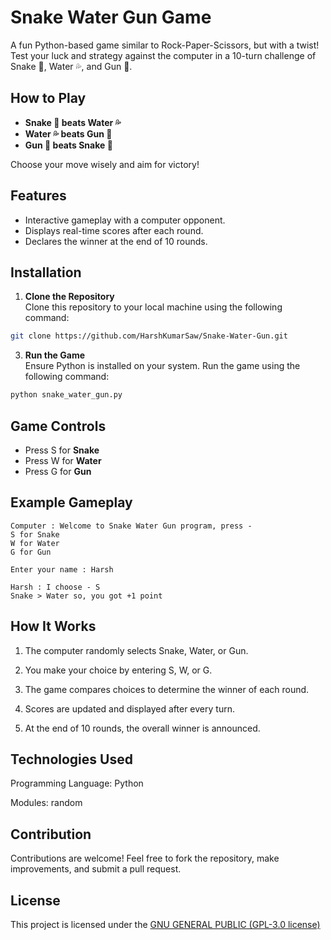 # Snake Water Gun Game  

A fun Python-based game similar to Rock-Paper-Scissors, but with a twist! Test your luck and strategy against the computer in a 10-turn challenge of Snake 🐍, Water 💦, and Gun 🔫.  

## How to Play  

- **Snake 🐍 beats Water 💦**  
- **Water 💦 beats Gun 🔫**  
- **Gun 🔫 beats Snake 🐍**

Choose your move wisely and aim for victory!  

## Features  

- Interactive gameplay with a computer opponent.  
- Displays real-time scores after each round.  
- Declares the winner at the end of 10 rounds.  

## Installation  

1. **Clone the Repository**  
   Clone this repository to your local machine using the following command:
```bash
git clone https://github.com/HarshKumarSaw/Snake-Water-Gun.git
   ```

3. **Run the Game**  
   Ensure Python is installed on your system. Run the game using the following command:

```bash
python snake_water_gun.py
```


## Game Controls

- Press S for **Snake**
- Press W for **Water**
- Press G for **Gun**


## Example Gameplay

```
Computer : Welcome to Snake Water Gun program, press -  
S for Snake  
W for Water  
G for Gun  

Enter your name : Harsh  

Harsh : I choose - S  
Snake > Water so, you got +1 point
```

## How It Works

1. The computer randomly selects Snake, Water, or Gun.


2. You make your choice by entering S, W, or G.


3. The game compares choices to determine the winner of each round.


4. Scores are updated and displayed after every turn.


5. At the end of 10 rounds, the overall winner is announced.



## Technologies Used

Programming Language: Python

Modules: random


## Contribution

Contributions are welcome! Feel free to fork the repository, make improvements, and submit a pull request.

## License

This project is licensed under the [GNU GENERAL PUBLIC (GPL-3.0 license)](LICENSE)
